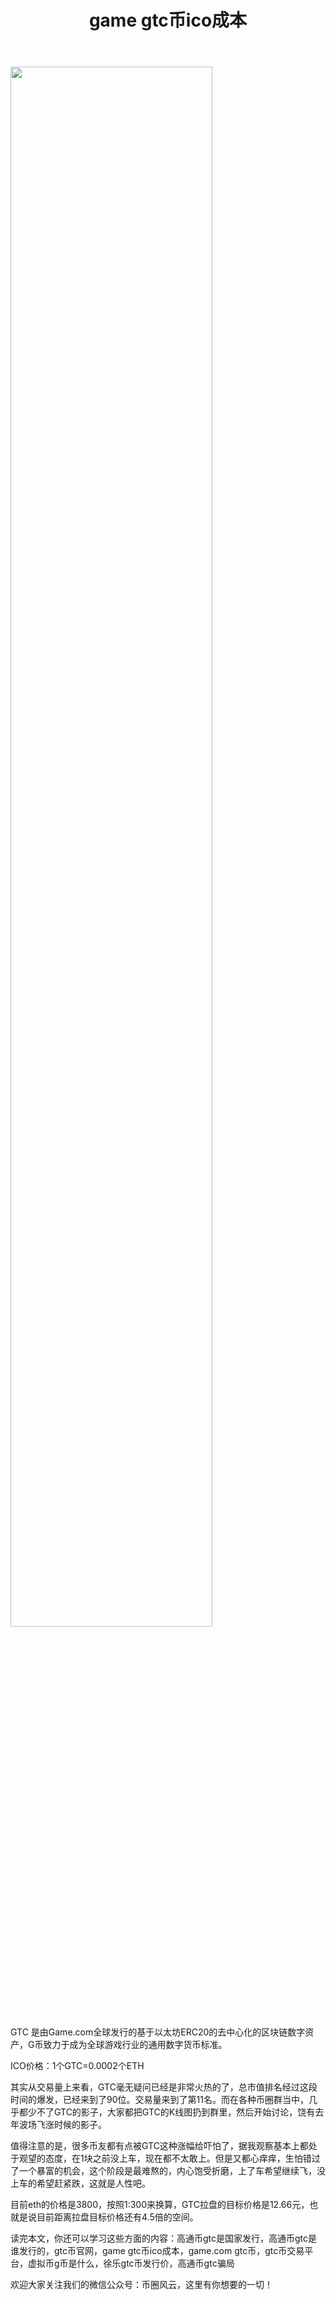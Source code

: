 ﻿---
layout: post
title: "game gtc币ico成本"
description: "game gtc币ico成本高通币gtc是国家发行，高通币gtc是谁发行的，gtc币官网，game gtc币ico成本，game.com gtc币，gtc币交易平台，虚拟币g币是什么，徐乐gtc币发行价，高通币gtc骗局"
tags: [gtc币,区块链,tkc,买币网]
categories: [币圈风云,TKC]
---
<img src="http://cdn.utouu.com/biiduuuser/1524478668530.jpg" width="80%"/>

GTC 是由Game.com全球发行的基于以太坊ERC20的去中心化的区块链数字资产，G币致力于成为全球游戏行业的通用数字货币标准。

ICO价格：1个GTC=0.0002个ETH

其实从交易量上来看，GTC毫无疑问已经是非常火热的了，总市值排名经过这段时间的爆发，已经来到了90位。交易量来到了第11名。而在各种币圈群当中，几乎都少不了GTC的影子，大家都把GTC的K线图扔到群里，然后开始讨论，饶有去年波场飞涨时候的影子。

值得注意的是，很多币友都有点被GTC这种涨幅给吓怕了，据我观察基本上都处于观望的态度，在1块之前没上车，现在都不太敢上。但是又都心痒痒，生怕错过了一个暴富的机会，这个阶段是最难熬的，内心饱受折磨，上了车希望继续飞，没上车的希望赶紧跌，这就是人性吧。

目前eth的价格是3800，按照1:300来换算，GTC拉盘的目标价格是12.66元，也就是说目前距离拉盘目标价格还有4.5倍的空间。

读完本文，你还可以学习这些方面的内容：高通币gtc是国家发行，高通币gtc是谁发行的，gtc币官网，game gtc币ico成本，game.com gtc币，gtc币交易平台，虚拟币g币是什么，徐乐gtc币发行价，高通币gtc骗局


欢迎大家关注我们的微信公众号：币圈风云，这里有你想要的一切！